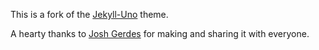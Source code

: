 This is a fork of the [Jekyll-Uno](https://github.com/joshgerdes/jekyll-uno) theme.

A hearty thanks to [Josh Gerdes](https://github.com/joshgerdes) for making and sharing it with everyone.
